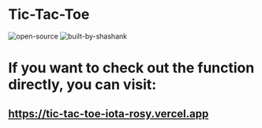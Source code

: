 # Tic-Tac-Toe
![open-source](https://user-images.githubusercontent.com/111509274/224708832-db4aed7d-3f55-4add-9d4c-e436c56e431f.svg)
![built-by-shashank](https://user-images.githubusercontent.com/111509274/224708842-3093d8ad-a270-46c6-9068-09d618859625.svg)
# If you want to check out the function directly, you can visit:
  ## https://tic-tac-toe-iota-rosy.vercel.app

